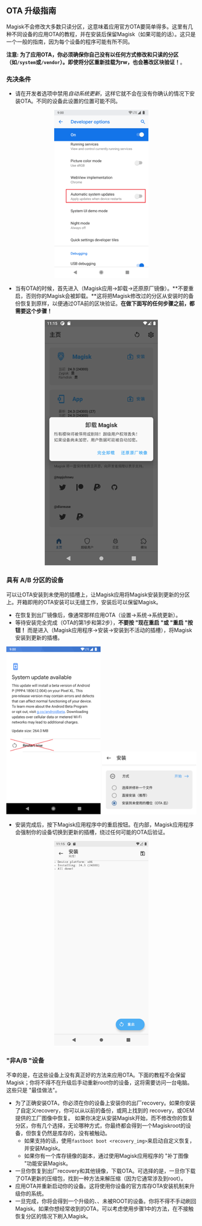 ## OTA 升级指南
Magisk不会修改大多数只读分区，这意味着应用官方OTA要简单得多。这里有几种不同设备的应用OTA的教程，并在安装后保留Magisk（如果可能的话）。这只是一个一般的指南，因为每个设备的程序可能有所不同。

**注意: 为了应用OTA，你必须确保你自己没有以任何方式修改和只读的分区（如`/system`或`/vendor`）。即使将分区重新挂载为rw，也会篡改区块验证！**。

### 先决条件
- 请在开发者选项中禁用*自动系统更新*，这样它就不会在没有你确认的情况下安装OTA。不同的设备此设置的位置可能不同。

<p align="center"><img src="images/disable_auto_ota.png" width="250"/></p>

- 当有OTA的时候，首先进入（Magisk应用→卸载→还原原厂镜像）。**不要重启，否则你的Magisk会被卸载。**这将把Magisk修改过的分区从安装时的备份恢复到原样，以便通过OTA前的区块验证。**在做下面写的任何步骤之前，都需要这个步骤！**

<p align="center"><img src="images/restore_img.png" width="300"/></p>

### 具有 A/B 分区的设备

可以让OTA安装到未使用的插槽上，让Magisk应用将Magisk安装到更新的分区上。开箱即用的OTA安装可以无缝工作，安装后可以保留Magisk。

- 在恢复到出厂镜像后，像通常那样应用OTA（设置→系统→系统更新）。
- 等待安装完全完成（OTA的第1步和第2步），**不要按 "现在重启 "或 "重启 "按钮！** 而是进入（Magisk应用程序→安装→安装到不活动的插槽），将Magisk安装到更新的插槽。

<p align="center"><img src="images/ota_done.png" width="250"/> <img src="images/install_inactive_slot.png" width="250"/></p>

- 安装完成后，按下Magisk应用程序中的重启按钮。在内部，Magisk应用程序会强制你的设备切换到更新的插槽，绕过任何可能的OTA后验证。


<p align="center"><img src="images/manager_reboot.png" width="250"/></p>

### "非A/B "设备
不幸的是，在这些设备上没有真正好的方法来应用OTA。下面的教程不会保留Magisk；你将不得不在升级后手动重新root你的设备，这将需要访问一台电脑。这些只是 "最佳做法"。

- 为了正确安装OTA，你必须在你的设备上安装你的出厂recovery。如果你安装了自定义recovery，你可以从以前的备份，或网上找到的 recovery，或OEM提供的工厂图像中恢复。
如果你决定从安装Magisk开始，而不修改你的恢复分区，你有几个选择，无论哪种方式，你最终都会得到一个Magiskroot的设备，但恢复仍然是库存的，没有被触动。
    - 如果支持的话，使用`fastboot boot <recovery_img>`来启动自定义恢复，并安装Magisk。
    - 如果你有一个库存镜像的副本，通过使用Magisk应用程序的 "补丁图像 "功能安装Magisk。
- 一旦你恢复到出厂recovery和其他镜像，下载OTA。可选择的是，一旦你下载了OTA更新的压缩包，找到一种方法来解压缩（因为它通常涉及到root）。
- 应用OTA并重新启动你的设备。这将使用你设备的官方库存OTA安装机制来升级你的系统。
- 一旦完成，你将会得到一个升级的、、未被ROOT的设备。你将不得不手动刷回Magisk。如果你想经常收到的OTA，可以考虑使用步骤1中的方法，在不接触恢复分区的情况下刷入Magisk。
